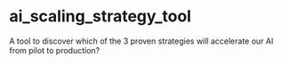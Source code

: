 # ai_scaling_strategy_tool
A tool to discover which of the 3 proven strategies will accelerate our AI from pilot to production? 
